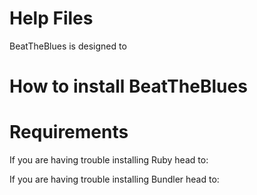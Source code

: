 # Help Files

BeatTheBlues is designed to


# How to install BeatTheBlues



# Requirements


If you are having trouble installing Ruby head to:

If you are having trouble installing Bundler head to: